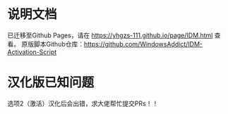 # 说明文档

已迁移至Github Pages，请在 https://yhgzs-111.github.io/page/IDM.html 查看。
原版脚本Github仓库：https://github.com/WindowsAddict/IDM-Activation-Script

# 汉化版已知问题

选项2（激活）汉化后会出错，求大佬帮忙提交PRs！！

